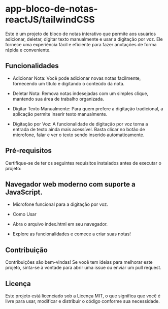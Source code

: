 # app-bloco-de-notas-reactJS/tailwindCSS

Este é um projeto de bloco de notas interativo que permite aos usuários adicionar, deletar, digitar texto manualmente e usar a digitação por voz. Ele fornece uma experiência fácil e eficiente para fazer anotações de forma rápida e conveniente.

## Funcionalidades
 - Adicionar Nota: Você pode adicionar novas notas facilmente, fornecendo um título e digitando o conteúdo da nota.

 - Deletar Nota: Remova notas indesejadas com um simples clique, mantendo sua área de trabalho organizada.

 - Digitar Texto Manualmente: Para quem prefere a digitação tradicional, a aplicação permite inserir texto manualmente.

 - Digitação por Voz: A funcionalidade de digitação por voz torna a entrada de texto ainda mais acessível. Basta clicar no botão de microfone, falar e ver o texto sendo inserido automaticamente.

## Pré-requisitos
Certifique-se de ter os seguintes requisitos instalados antes de executar o projeto:

## Navegador web moderno com suporte a JavaScript.
 - Microfone funcional para a digitação por voz.

* Como Usar

 - Abra o arquivo index.html em seu navegador.

 - Explore as funcionalidades e comece a criar suas notas!

## Contribuição
Contribuições são bem-vindas! Se você tem ideias para melhorar este projeto, sinta-se à vontade para abrir uma issue ou enviar um pull request.

## Licença
Este projeto está licenciado sob a Licença MIT, o que significa que você é livre para usar, modificar e distribuir o código conforme sua necessidade.
